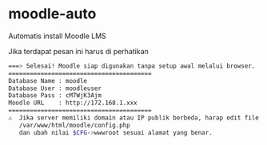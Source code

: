 # moodle-auto

Automatis install Moodle LMS

Jika terdapat pesan ini harus di perhatikan
```bash
===> Selesai! Moodle siap digunakan tanpa setup awal melalui browser.
========================================
Database Name : moodle
Database User : moodleuser
Database Pass : cM7WjK3Ajm
Moodle URL    : http://172.168.1.xxx
========================================
⚠️  Jika server memiliki domain atau IP publik berbeda, harap edit file berikut:
   /var/www/html/moodle/config.php
   dan ubah nilai $CFG->wwwroot sesuai alamat yang benar.
```